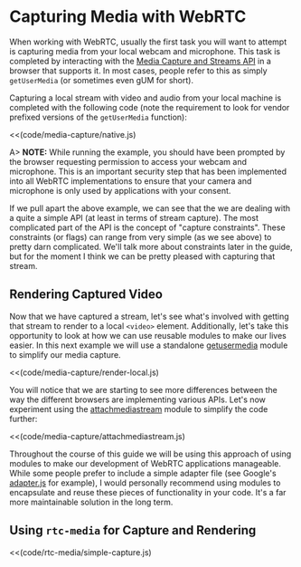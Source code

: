 # Capturing Media with WebRTC

When working with WebRTC, usually the first task you will want to attempt is capturing media from your local webcam and microphone.  This task is completed by interacting with the [Media Capture and Streams API](http://www.w3.org/TR/mediacapture-streams/) in a browser that supports it.  In most cases, people refer to this as simply `getUserMedia` (or sometimes even gUM for short).

Capturing a local stream with video and audio from your local machine is completed with the following code (note the requirement to look for vendor prefixed versions of the `getUserMedia` function):

<<(code/media-capture/native.js)

A> __NOTE:__ While running the example, you should have been prompted by the browser requesting permission to access your webcam and microphone.  This is an important security step that has been implemented into all WebRTC implementations to ensure that your camera and microphone is only used by applications with your consent.

If we pull apart the above example, we can see that the we are dealing with a quite a simple API (at least in terms of stream capture).  The most complicated part of the API is the concept of "capture constraints". These constraints (or flags) can range from very simple (as we see above) to pretty darn complicated.  We'll talk more about constraints later in the guide, but for the moment I think we can be pretty pleased with capturing that stream.

## Rendering Captured Video

Now that we have captured a stream, let's see what's involved with getting that stream to render to a local `<video>` element.  Additionally, let's take this opportunity to look at how we can use reusable modules to make our lives easier.  In this next example we will use a standalone [getusermedia](https://www.npmjs.org/package/getusermedia) module to simplify our media capture.

<<(code/media-capture/render-local.js)

You will notice that we are starting to see more differences between the way the different browsers are implementing various APIs. Let's now experiment using the [attachmediastream](https://www.npmjs.org/package/attachmediastream) module to simplify the code further:

<<(code/media-capture/attachmediastream.js)

Throughout the course of this guide we will be using this approach of using modules to make our development of WebRTC applications manageable.  While some people prefer to include a simple adapter file (see Google's [adapter.js](https://github.com/GoogleChrome/webrtc/blob/master/samples/web/js/adapter.js) for example), I would personally recommend using modules to encapsulate and reuse these pieces of functionality in your code.  It's a far more maintainable solution in the long term.

## Using `rtc-media` for Capture and Rendering

<<(code/rtc-media/simple-capture.js)
